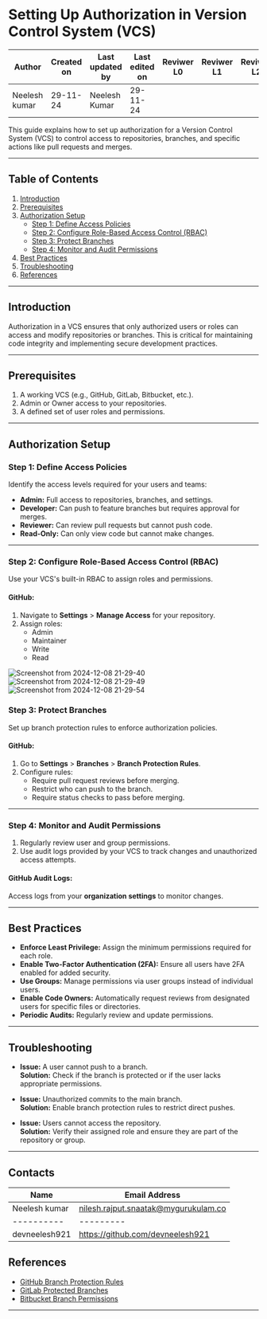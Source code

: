 # Setting Up Authorization in Version Control System (VCS)


| **Author** | **Created on** | **Last updated by** | **Last edited on** | **Reviwer L0** |**Reviwer L1** |**Reviwer L2** |
|------------|----------------|----------------------|---------------------|---------------|---------------|---------------|
| Neelesh kumar      | 29-11-24      | Neelesh  Kumar             | 29-11-24           |  | | |     

This guide explains how to set up authorization for a Version Control System (VCS) to control access to repositories, branches, and specific actions like pull requests and merges.

---

## Table of Contents

1. [Introduction](#introduction)
2. [Prerequisites](#prerequisites)
3. [Authorization Setup](#authorization-setup)
    - [Step 1: Define Access Policies](#step-1-define-access-policies)
    - [Step 2: Configure Role-Based Access Control (RBAC)](#step-2-configure-role-based-access-control-rbac)
    - [Step 3: Protect Branches](#step-3-protect-branches)
    - [Step 4: Monitor and Audit Permissions](#step-4-monitor-and-audit-permissions)
4. [Best Practices](#best-practices)
5. [Troubleshooting](#troubleshooting)
6. [References](#references)

---

## Introduction

Authorization in a VCS ensures that only authorized users or roles can access and modify repositories or branches. This is critical for maintaining code integrity and implementing secure development practices.

---

## Prerequisites

1. A working VCS (e.g., GitHub, GitLab, Bitbucket, etc.).
2. Admin or Owner access to your repositories.
3. A defined set of user roles and permissions.

---

## Authorization Setup

### Step 1: Define Access Policies

Identify the access levels required for your users and teams:
- **Admin:** Full access to repositories, branches, and settings.
- **Developer:** Can push to feature branches but requires approval for merges.
- **Reviewer:** Can review pull requests but cannot push code.
- **Read-Only:** Can only view code but cannot make changes.

---

### Step 2: Configure Role-Based Access Control (RBAC)

Use your VCS's built-in RBAC to assign roles and permissions.

#### GitHub:
1. Navigate to **Settings** > **Manage Access** for your repository.
2. Assign roles:
   - Admin
   - Maintainer
   - Write
   - Read

![Screenshot from 2024-12-08 21-29-40](https://github.com/user-attachments/assets/0a419724-57f9-4177-8624-6e471034c997)
![Screenshot from 2024-12-08 21-29-49](https://github.com/user-attachments/assets/883308f0-c1c7-4ef2-8543-6d8ed9eaed42)
![Screenshot from 2024-12-08 21-29-54](https://github.com/user-attachments/assets/fb369093-ded8-41e3-998f-24a3c74d1cc1)


### Step 3: Protect Branches

Set up branch protection rules to enforce authorization policies.

#### GitHub:
1. Go to **Settings** > **Branches** > **Branch Protection Rules**.
2. Configure rules:
   - Require pull request reviews before merging.
   - Restrict who can push to the branch.
   - Require status checks to pass before merging.


---

### Step 4: Monitor and Audit Permissions

1. Regularly review user and group permissions.
2. Use audit logs provided by your VCS to track changes and unauthorized access attempts.

#### GitHub Audit Logs:
Access logs from your **organization settings** to monitor changes.



---

## Best Practices

- **Enforce Least Privilege:** Assign the minimum permissions required for each role.
- **Enable Two-Factor Authentication (2FA):** Ensure all users have 2FA enabled for added security.
- **Use Groups:** Manage permissions via user groups instead of individual users.
- **Enable Code Owners:** Automatically request reviews from designated users for specific files or directories.
- **Periodic Audits:** Regularly review and update permissions.

---

## Troubleshooting

- **Issue:** A user cannot push to a branch.  
  **Solution:** Check if the branch is protected or if the user lacks appropriate permissions.

- **Issue:** Unauthorized commits to the main branch.  
  **Solution:** Enable branch protection rules to restrict direct pushes.

- **Issue:** Users cannot access the repository.  
  **Solution:** Verify their assigned role and ensure they are part of the repository or group.

---
## Contacts

| Name| Email Address      |
|-----|--------------------------|
| Neelesh kumar | nilesh.rajput.snaatak@mygurukulam.co || GitHub | URL |
|----------|---------|
|  devneelesh921  |  https://github.com/devneelesh921  |



## References

- [GitHub Branch Protection Rules](https://docs.github.com/en/repositories/configuring-branches-and-merges-in-your-repository/defining-the-mergeability-of-pull-requests/about-protected-branches)
- [GitLab Protected Branches](https://docs.gitlab.com/ee/user/project/protected_branches.html)
- [Bitbucket Branch Permissions](https://support.atlassian.com/bitbucket-cloud/docs/enforce-branch-permissions/)

---
